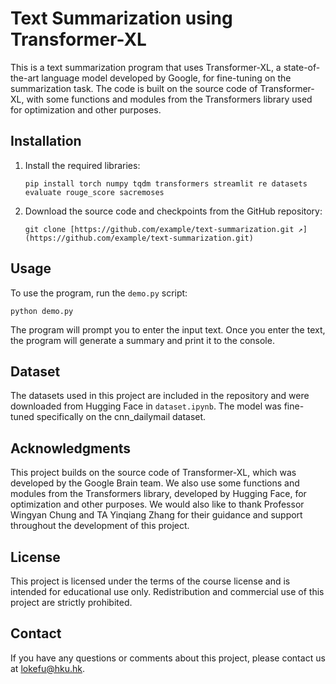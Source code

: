 # Text Summarization using Transformer-XL

This is a text summarization program that uses Transformer-XL, a state-of-the-art language model developed by Google, for fine-tuning on the summarization task. The code is built on the source code of Transformer-XL, with some functions and modules from the Transformers library used for optimization and other purposes.

## Installation

1. Install the required libraries:

   `````
   pip install torch numpy tqdm transformers streamlit re datasets evaluate rouge_score sacremoses

2. Download the source code and checkpoints from the GitHub repository:

   ````
   git clone [https://github.com/example/text-summarization.git ↗](https://github.com/example/text-summarization.git)

## Usage

To use the program, run the `demo.py` script:

```
python demo.py
```

The program will prompt you to enter the input text. Once you enter the text, the program will generate a summary and print it to the console.

## Dataset

The datasets used in this project are included in the repository and were downloaded from Hugging Face in `dataset.ipynb`. The model was fine-tuned specifically on the cnn_dailymail dataset.

## Acknowledgments

This project builds on the source code of Transformer-XL, which was developed by the Google Brain team. We also use some functions and modules from the Transformers library, developed by Hugging Face, for optimization and other purposes. We would also like to thank Professor Wingyan Chung and TA Yinqiang Zhang for their guidance and support throughout the development of this project.

## License

This project is licensed under the terms of the course license and is intended for educational use only. Redistribution and commercial use of this project are strictly prohibited.

## Contact

If you have any questions or comments about this project, please contact us at lokefu@hku.hk.
